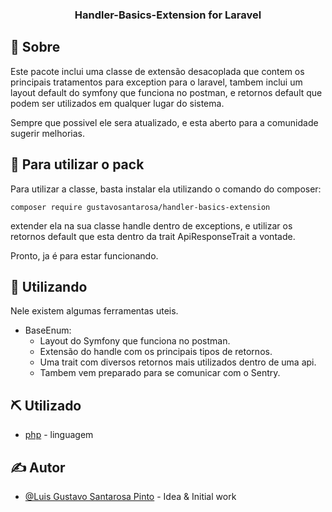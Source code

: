 <h3 align="center">Handler-Basics-Extension for Laravel</h3>

## 🧐 Sobre <a name = "about"></a>

Este pacote inclui uma classe de extensão desacoplada que contem os principais tratamentos para exception para o laravel,
tambem inclui um layout default do symfony que funciona no postman, e retornos default que podem ser utilizados em qualquer lugar do sistema.

Sempre que possivel ele sera atualizado, e esta aberto para a comunidade sugerir melhorias.

## 🏁 Para utilizar o pack

Para utilizar a classe, basta instalar ela utilizando o comando do composer:

```
composer require gustavosantarosa/handler-basics-extension
```

extender ela na sua classe handle dentro de exceptions, e utilizar os retornos default que esta dentro da trait ApiResponseTrait a vontade.

Pronto, ja é para estar funcionando.

## 🎈 Utilizando

Nele existem algumas ferramentas uteis.

- BaseEnum:
  - Layout do Symfony que funciona no postman.
  - Extensão do handle com os principais tipos de retornos.
  - Uma trait com diversos retornos mais utilizados dentro de uma api.
  - Tambem vem preparado para se comunicar com o Sentry.

## ⛏️ Utilizado

- [php](https://www.php.net/) - linguagem

## ✍️ Autor

- [@Luis Gustavo Santarosa Pinto](https://github.com/GustavoSantarosa) - Idea & Initial work
